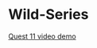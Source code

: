 # Wild-Series

[Quest 11 video demo](https://drive.google.com/file/d/1Qk7a4kmAV2QXb3eywqYx4XFB3_WwMjVA/view) 
